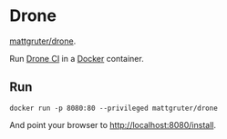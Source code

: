 # Drone

[mattgruter/drone](https://registry.hub.docker.com/u/mattgruter/drone/).

Run [Drone CI](http://drone.io/) in a [Docker](http://docker.io/) container.


## Run

    docker run -p 8080:80 --privileged mattgruter/drone

And point your browser to [http://localhost:8080/install](http://localhost:8080/install).
